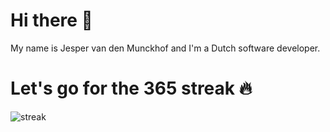 # Hi there 👋

My name is Jesper van den Munckhof and I'm a Dutch software developer.

# Let's go for the 365 streak 🔥
<p><img align="center" src="https://github-readme-streak-stats.herokuapp.com/?user=jmunckhof&theme=dark" alt="streak" /></p>
